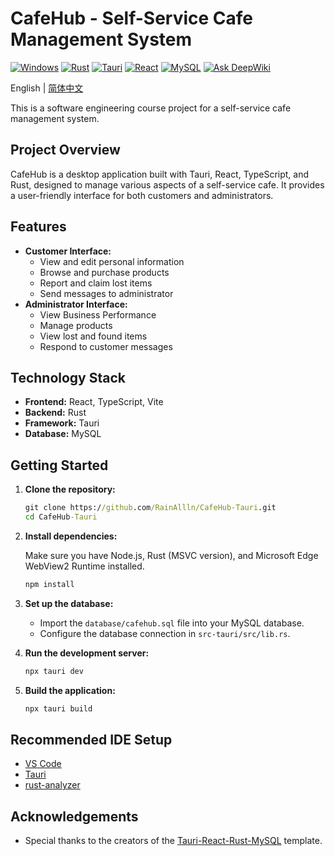 # CafeHub - Self-Service Cafe Management System

[![Windows](https://img.shields.io/badge/platform-Windows-blue)](https://www.microsoft.com/windows) [![Rust](https://img.shields.io/badge/language-Rust-orange)](https://www.rust-lang.org/) [![Tauri](https://img.shields.io/badge/framework-Tauri-green)](https://tauri.app/) [![React](https://img.shields.io/badge/library-React-blue)](https://reactjs.org/) [![MySQL](https://img.shields.io/badge/database-MySQL-blue)](https://www.mysql.com/) [![Ask DeepWiki](https://deepwiki.com/badge.svg)](https://deepwiki.com/RainAllln/CafeHub-Tauri)

English | [简体中文](README.zh-CN.md)

This is a software engineering course project for a self-service cafe management system.

## Project Overview

CafeHub is a desktop application built with Tauri, React, TypeScript, and Rust, designed to manage various aspects of a self-service cafe. It provides a user-friendly interface for both customers and administrators.

## Features

- **Customer Interface:**
  - View and edit personal information
  - Browse and purchase products
  - Report and claim lost items
  - Send messages to administrator
- **Administrator Interface:**
  - View Business Performance
  - Manage products
  - View lost and found items
  - Respond to customer messages

## Technology Stack

- **Frontend:** React, TypeScript, Vite
- **Backend:** Rust
- **Framework:** Tauri
- **Database:** MySQL

## Getting Started

1. **Clone the repository:**

   ```cmd
   git clone https://github.com/RainAllln/CafeHub-Tauri.git
   cd CafeHub-Tauri
   ```

2. **Install dependencies:**

   Make sure you have Node.js, Rust (MSVC version), and Microsoft Edge WebView2 Runtime installed.

   ```cmd
   npm install
   ```

3. **Set up the database:**

   - Import the `database/cafehub.sql` file into your MySQL database.
   - Configure the database connection in `src-tauri/src/lib.rs`.
4. **Run the development server:**

   ```cmd
   npx tauri dev
   ```

5. **Build the application:**

   ```cmd
   npx tauri build 
   ```

## Recommended IDE Setup

- [VS Code](https://code.visualstudio.com/)
- [Tauri](https://marketplace.visualstudio.com/items?itemName=tauri-apps.tauri-vscode)
- [rust-analyzer](https://marketplace.visualstudio.com/items?itemName=rust-lang.rust-analyzer)

## Acknowledgements

- Special thanks to the creators of the [Tauri-React-Rust-MySQL](https://github.com/winchfilbert/Tauri-React-Rust-MySQL) template.
